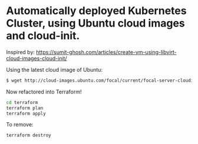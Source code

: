# Automatically deployed Kubernetes Cluster, using Ubuntu cloud images and cloud-init.

Inspired by: https://sumit-ghosh.com/articles/create-vm-using-libvirt-cloud-images-cloud-init/

Using the latest cloud image of Ubuntu:
```sh
$ wget http://cloud-images.ubuntu.com/focal/current/focal-server-cloudimg-amd64.img
```

Now refactored into Terraform!

```sh
cd terraform
terraform plan
terraform apply
```

To remove:
```sh
terraform destroy
```